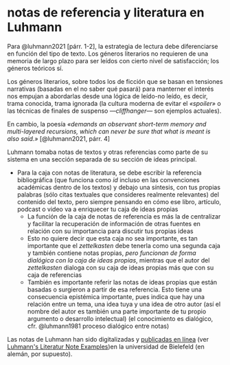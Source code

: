 # notas de referencia y literatura en Luhmann

Para @luhmann2021 [párr. 1-2], la estrategia de lectura debe diferenciarse en función del tipo de texto. Los géneros literarios no requieren de una memoria de largo plazo para ser leídos con cierto nivel de satisfacción; los géneros teóricos sí.

Los géneros literarios, sobre todos los de ficción que se basan en tensiones narrativas (basadas en el no saber qué pasará) para manterner el interés nos empujan a abordarlas desde una lógica de leído-no leído, es decir, trama conocida, trama ignorada (la cultura moderna de evitar el *«spoiler»* o las técnicas de finales de suspenso —*cliffhanger*— son ejemplos actuales).

En cambio, la poesía *«demands an observant short-term memory and multi-layered recursions, which can never be sure that what is meant is also said.»* [@luhmann2021, párr. 4]

Luhmann tomaba notas de textos y otras referencias como parte de su sistema en una sección separada de su sección de ideas principal.

* Para la caja con notas de literatura, se debe escribir la referencia bibliográfica (que funciona como *id* incluso en las convenciones académicas dentro de los textos) y debajo una síntesis, con tus propias palabras (sólo citas textuales que consideres realmente relevantes) del contenido del texto, pero siempre pensando en cómo ese libro, artículo, podcast o video va a enriquecer tu caja de ideas propias
  * La función de la caja de notas de referencia es más la de centralizar y facilitar la recuperación de información de otras fuentes en relación con su importancia para discutir tus propias ideas
  * Esto no quiere decir que esta caja no sea importante, es tan importante que el *zettelkasten* debe tenerla como una segunda caja y también contiene notas propias, *pero funcionan de forma dialógica con la caja de ideas propias*, mientras que el autor del *zettelkasten* dialoga con su caja de ideas propias más que con su caja de referencias
  * También es importante referir las notas de ideas propias que están basadas o surgieron a partir de esa referencia. Esto tiene una consecuencia epistémica importante, pues indica que hay una relación entre un tema, una idea tuya y una idea de otro autor (así el nombre del autor es también una parte importante de tu propio argumento o desarrollo intelectual) (el conocimiento es dialógico, cfr. @luhmann1981 proceso dialógico entre notas)

Las notas de Luhmann han sido digitalizadas y [publicadas en línea](https://niklas-luhmann-archiv.de/bestand/zettelkasten/suche) (ver [Luhmann's Literatur Note Examples](https://forum.zettelkasten.de/discussion/1386/luhmanns-literatur-note-examples))en la universidad de Bielefeld (en alemán, por supuesto).
